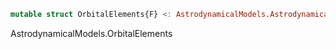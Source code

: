 ```julia
mutable struct OrbitalElements{F} <: AstrodynamicalModels.AstrodynamicalState{F, 6}
```

AstrodynamicalModels.OrbitalElements
